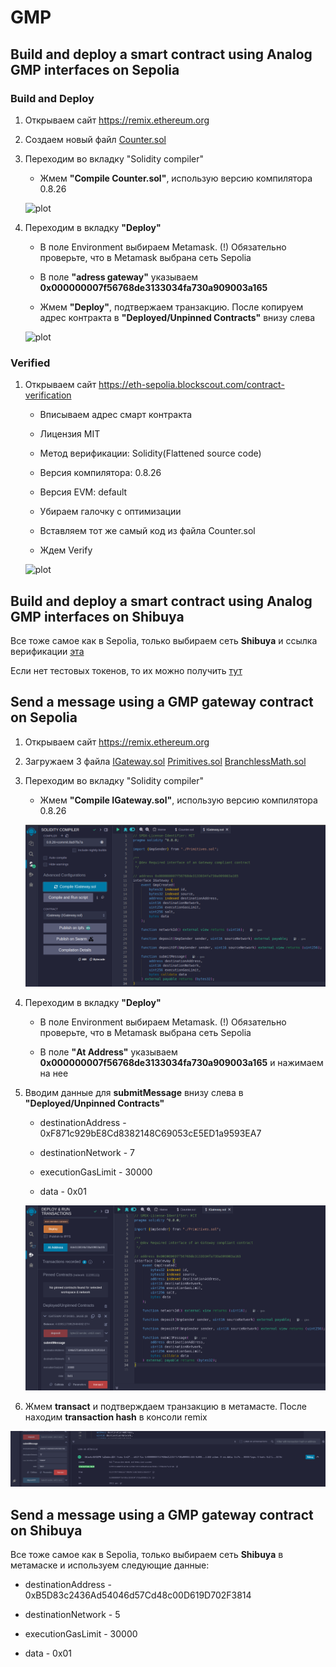 # GMP

## Build and deploy a smart contract using Analog GMP interfaces on Sepolia 

### Build and Deploy

1. Открываем сайт https://remix.ethereum.org

2. Создаем новый файл [Counter.sol](https://github.com/madest92/analog-testnet/blob/main/gmp/Counter.sol)

3. Переходим во вкладку "Solidity compiler"

    * Жмем **"Compile Counter.sol"**, использую версию компилятора 0.8.26

    ![plot](img/remixCreate.png)

4. Переходим в вкладку **"Deploy"**

    * В поле Environment выбираем Metamask. (!) Обязательно проверьте, что в Metamask выбрана сеть Sepolia

    * В поле **"adress gateway"** указываем **0x000000007f56768de3133034fa730a909003a165**

    * Жмем **"Deploy"**, подтвержаем транзакцию. После копируем адрес контракта в **"Deployed/Unpinned Contracts"** внизу слева

    ![plot](img/remixDeploy.png)

### Verified

1. Открываем сайт https://eth-sepolia.blockscout.com/contract-verification

    * Вписываем адрес смарт контракта

    * Лицензия MIT

    * Метод верификации: Solidity(Flattened source code)

    * Версия компилятора: 0.8.26

    * Версия EVM: default

    * Убираем галочку с оптимизации

    * Вставляем тот же самый код из файла Counter.sol

    * Ждем Verify

    ![plot](./img/blockscout.png)

## Build and deploy a smart contract using Analog GMP interfaces on Shibuya

Все тоже самое как в Sepolia, только выбираем сеть **Shibuya** и ссылка верификации [эта](https://shibuya.blockscout.com/contract-verification)

Если нет тестовых токенов, то их можно получить [тут](https://portal.astar.network/shibuya-testnet/assets)


## Send a message using a GMP gateway contract on Sepolia

1. Открываем сайт https://remix.ethereum.org

2. Загружаем 3 файла [IGateway.sol](https://github.com/madest92/analog-testnet/blob/main/gmp/IGateway.sol) [Primitives.sol](https://github.com/madest92/analog-testnet/blob/main/gmp/Primitives.sol) [BranchlessMath.sol](https://github.com/madest92/analog-testnet/blob/main/gmp/BranchlessMath.sol)

3. Переходим во вкладку "Solidity compiler"

    * Жмем **"Compile IGateway.sol"**, использую версию компилятора 0.8.26

    ![plot](img/remixCreateGateway.png)

4. Переходим в вкладку **"Deploy"**

    * В поле Environment выбираем Metamask. (!) Обязательно проверьте, что в Metamask выбрана сеть Sepolia

    * В поле **"At Address"** указываем **0x000000007f56768de3133034fa730a909003a165** и нажимаем на нее

5. Вводим данные для **submitMessage** внизу слева в **"Deployed/Unpinned Contracts"**

    * destinationAddress - 0xF871c929bE8Cd8382148C69053cE5ED1a9593EA7

    * destinationNetwork - 7

    * executionGasLimit - 30000

    * data - 0x01
 
    ![plot](img/remixAddress.png)

6. Жмем **transact** и подтверждаем транзакцию в метамасте. После находим **transaction hash** в консоли remix

![plot](img/remixTrasactHash.png)

## Send a message using a GMP gateway contract on Shibuya

Все тоже самое как в Sepolia, только выбираем сеть **Shibuya** в метамаске и используем следующие данные:

* destinationAddress - 0xB5D83c2436Ad54046d57Cd48c00D619D702F3814

* destinationNetwork - 5

* executionGasLimit - 30000

* data - 0x01

